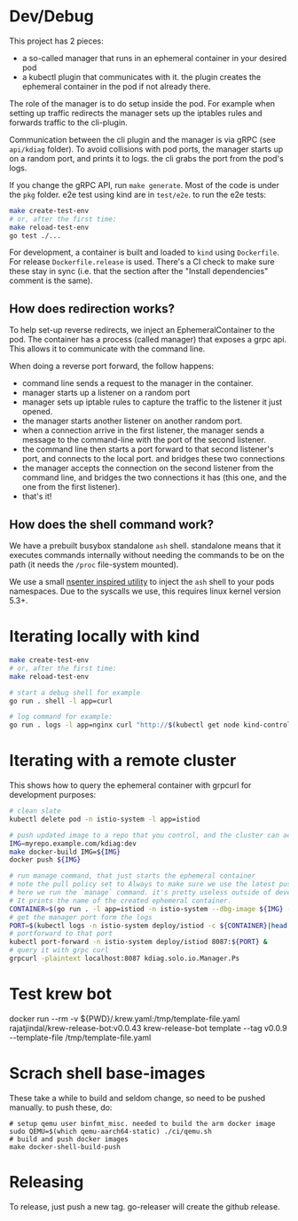 
# Dev/Debug

This project has 2 pieces:
- a so-called manager that runs in an ephemeral container in your desired pod
- a kubectl plugin that communicates with it. the plugin creates the ephemeral container in the pod if not already there.

The role of the manager is to do setup inside the pod. For example when setting up traffic redirects
the manager sets up the iptables rules and forwards traffic to the cli-plugin.

Communication between the cli plugin and the manager is via gRPC (see `api/kdiag` folder). To avoid
collisions with pod ports, the manager starts up on a random port, and prints it to logs. the cli
grabs the port from the pod's logs.


If you change the gRPC API, run `make generate`.
Most of the code is under the `pkg` folder. e2e test using kind are in `test/e2e`. to run the e2e tests:

```sh
make create-test-env
# or, after the first time:
make reload-test-env
go test ./...
```

For development, a container is built and loaded to `kind` using `Dockerfile`. For release `Dockerfile.release` is used.
There's a CI check to make sure these stay in sync (i.e. that the section after the "Install dependencies" comment is the same).


## How does redirection works?

To help set-up reverse redirects, we inject an EphemeralContainer to the pod. The container has a process (called manager) that exposes a grpc api.
This allows it to communicate with the command line.

When doing a reverse port forward, the follow happens:
- command line sends a request to the manager in the container.
- manager starts up a listener on a random port
- manager sets up iptable rules to capture the traffic to the listener it just opened.
- the manager starts another listener on another random port.
- when a connection arrive in the first listener, the manager sends a message to the command-line with the port of the second listener.
- the command line then starts a port forward to that second listener's port, and connects to the local port. and bridges these two connections
- the manager accepts the connection on the second listener from the command line, and bridges the two connections it has (this one, and the one from the first listener).
- that's it!

## How does the shell command work?

We have a prebuilt busybox standalone `ash` shell. standalone means that it executes commands internally
without needing the commands to be on the path (it needs the `/proc` file-system mounted).

We use a small [nsenter inspired utility](scratch-shell/enter.c) to inject the `ash` shell to your pods namespaces.
Due to the syscalls we use, this requires linux kernel version 5.3+.

# Iterating locally with kind
```sh
make create-test-env
# or, after the first time:
make reload-test-env

# start a debug shell for example
go run . shell -l app=curl

# log command for example:
go run . logs -l app=nginx curl "http://$(kubectl get node kind-control-plane -o jsonpath='{.status.addresses[0].address}'):$(kubectl get service nginx -o jsonpath='{.spec.ports[0].nodePort}')"
```

# Iterating with a remote cluster

This shows how to query the ephemeral container with grpcurl for development purposes:

```sh
# clean slate
kubectl delete pod -n istio-system -l app=istiod

# push updated image to a repo that you control, and the cluster can access
IMG=myrepo.example.com/kdiag:dev
make docker-build IMG=${IMG}
docker push ${IMG}

# run manage command, that just starts the ephemeral container
# note the pull policy set to Always to make sure we use the latest pushed image
# here we run the `manage` command. it's pretty useless outside of development hence it is hidden.
# It prints the name of the created ephemeral container.
CONTAINER=$(go run . -l app=istiod -n istio-system --dbg-image ${IMG} --pull-policy=Always manage|cut -d' ' -f1)
# get the manager port form the logs
PORT=$(kubectl logs -n istio-system deploy/istiod -c ${CONTAINER}|head -1|rev|cut -d: -f1|rev)
# portforward to that port
kubectl port-forward -n istio-system deploy/istiod 8087:${PORT} &
# query it with grpc curl
grpcurl -plaintext localhost:8087 kdiag.solo.io.Manager.Ps
```

# Test krew bot

docker run --rm -v ${PWD}/.krew.yaml:/tmp/template-file.yaml rajatjindal/krew-release-bot:v0.0.43 krew-release-bot template --tag v0.0.9 --template-file /tmp/template-file.yaml


# Scrach shell base-images

These take a while to build and seldom change, so need to be pushed manually. to push these, do:

```
# setup qemu user binfmt_misc. needed to build the arm docker image
sudo QEMU=$(which qemu-aarch64-static) ./ci/qemu.sh
# build and push docker images
make docker-shell-build-push
```

# Releasing
To release, just push a new tag. go-releaser will create the github release.
